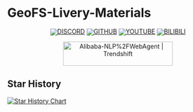 # GeoFS-Livery-Materials
<div align="center" style="line-height: 1;">
  
[![DISCORD](https://img.shields.io/badge/Discord-7289DA?style=for-the-badge&logo=discord&logoColor=ffffff&labelColor])](https://www.discord.gg/sKYkgCMtM9/)
[![GITHUB](https://img.shields.io/badge/GITHUB-24292F?style=for-the-badge&logo=github&logoColor=white)](https://github.com/GeoFS-hub/GeoFS-Livery-Materials/)
[![YOUTUBE](https://img.shields.io/badge/YOUTUBE-FF0000?style=for-the-badge&logo=youtube&logoColor=white)](https://www.youtube.com/@geofsexplorer/)
[![BILIBILI](https://img.shields.io/badge/Bilibili-34D0F4?style=for-the-badge&logo=bilibili&logoColor=white)](https://space.bilibili.com/3546653126560594/)


</div>
<p align="center">
<p align="center">
<a href="https://trendshift.io/repositories/14217" target="_blank"><img src="https://trendshift.io/api/badge/repositories/14217" 
alt="Alibaba-NLP%2FWebAgent | Trendshift" style="width: 250px; height: 55px;" width="250" height="55"/></a>


## Star History

<a href="https://www.star-history.com/#GeoFS-hub/GeoFS-Livery-Materials&Date">
 <picture>
   <source media="(prefers-color-scheme: dark)" srcset="https://api.star-history.com/svg?repos=GeoFS-hub/GeoFS-Livery-Materials&type=Date&theme=dark" />
   <source media="(prefers-color-scheme: light)" srcset="https://api.star-history.com/svg?repos=GeoFS-hub/GeoFS-Livery-Materials&type=Date" />
   <img alt="Star History Chart" src="https://api.star-history.com/svg?repos=GeoFS-hub/GeoFS-Livery-Materials&type=Date" />
 </picture>
</a>
